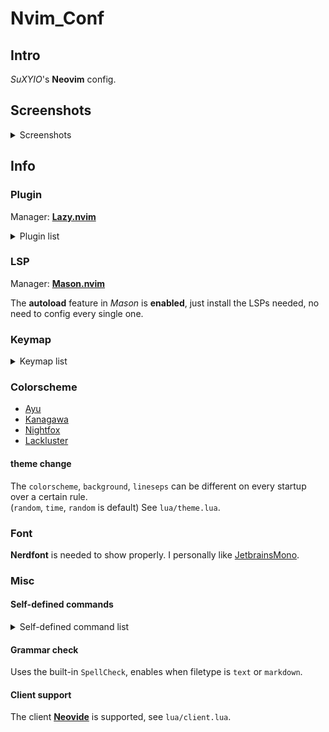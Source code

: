 # Nvim_Conf

## Intro

_SuXYIO_'s __Neovim__ config. 

## Screenshots

<details>
<summary>Screenshots</summary>

> Editing `Markdown` with _tree view_, _telescope_ on, _lackluster-hack_ colorscheme. 
![Screenshot0](./media/Screenshot0.png)

> Editing `C` source file checking for function _definition_, _duskfox_ colorscheme. 
![Screenshot1](./media/Screenshot1.png)

> Editing `Lua` with _lazygit_ window on, _kanagawa-dragon_ colorscheme. 
![Screenshot2](./media/Screenshot2.png)

> Editing `C` with _code diagnostic_ on, _ayu-dark_ colorscheme. 
![Screenshot3](./media/Screenshot3.png)

</details>

## Info

### Plugin

Manager: __[Lazy.nvim](https://github.com/folke/lazy.nvim)__

<details>
<summary>Plugin list</summary>

| Plugin | Description |
| ------ | ----------- |
| [Autopairs](https://github.com/windwp/nvim-autopairs) | Better insert experience for __paired characters__ |
| [Bufferline](https://github.com/akinsho/bufferline.nvim) | Provide __bufferline__ |
| [Cmp](https://github.com/hrsh7th/nvim-cmp) | Provide __completion__ |
| [Codeium](https://github.com/Exafunction/codeium.nvim) | Provide __AI__ assist |
| [Dashboard](https://github.com/nvimdev/dashboard-nvim) | Startup __dashboard__ |
| [LazyGit](https://github.com/kdheepak/lazygit.nvim) | Provide __LazyGit__ integration |
| [LspSaga](https://github.com/nvimdev/lspsaga.nvim) | Better __LSP experience__ |
| [Lualine](https://github.com/nvim-lualine/lualine.nvim) | Provide fancy __lines and tabs__ |
| [Mason](https://github.com/williamboman/mason.nvim) | __Install LSPs__ |
| [MarkdownPreview](https://github.com/iamcco/markdown-preview.nvim) | Preview __markdown__ files |
| [Notify](https://github.com/rcarriga/nvim-notify) | Notice __UI__ |
| [2048](https://github.com/NStefan002/2048.nvim) | Play __2048__ |
| [NvimCmp](https://github.com/hrsh7th/nvim-cmp) | Provide __completion__ |
| [NvimTree](https://github.com/nvim-tree/nvim-tree.lua) | Provide __tree__ view |
| [Telescope](https://github.com/nvim-telescope/telescope.nvim) | __Find__ files |
| [TodoComments](https://github.com/folke/todo-comments.nvim) | Highlight __todo__ comments |
| [Transparent](https://github.com/xiyaowong/transparent.nvim) | __Transparent__ background |
| [Wilder](https://github.com/gelguy/wilder.nvim) | Provide __cmdline completion__ |

</details>

### LSP

Manager: __[Mason.nvim](https://github.com/williamboman/mason.nvim)__

The __autoload__ feature in _Mason_ is __enabled__, just install the LSPs needed, no need to config every single one. 

### Keymap

<details>
<summary>Keymap list</summary>

__Note__: The single __characters__ here are all __capital__, which represents the key on the keyboard, capital key presses will be represented with <kbd>Shift</kbd>. 

#### Base

| Mode | Key | Map | Description |
| ---- | --- | --- | ----------- |
| / | <kbd>;</kbd> | `leader` | __Leader__ key |
| N | <kbd>Cmd</kbd>-<kbd>C</kbd> | `"+y` | __Copy__ to system clipboard |
| N | <kbd>Cmd</kbd>-<kbd>V</kbd> | `"+P` | __Paste__ from system clipboard in normal mode |
| I | <kbd>Cmd</kbd>-<kbd>V</kbd> | `<Esc>"+P` | __Paste__ from system clipboard in insert mode |
| N | <kbd>Leader</kbd>-<kbd>Q</kbd> | `<CMD>q<CR>` | __Quit__ |
| N | <kbd>Leader</kbd>-<kbd>WW</kbd> | `<CMD>w<CR>` | __Save__ |
| N | <kbd>Leader</kbd>-<kbd>WQ</kbd> | `<CMD>wq<CR>` | __Save & Quit__ |
| I | <kbd>J</kbd><kbd>K</kbd> | `<Esc>` | __Escape__ from insert mode |
| N | <kbd>Space</kbd> | `:` | Go to __command__ mode |
| N | <kbd>Ctrl</kbd>-<kbd>K</kbd> | `ddkP` | __Move line__ up |
| N | <kbd>Ctrl</kbd>-<kbd>J</kbd> | `ddp` | __Move line__ down |
| N | <kbd>Esc</kbd> | `<CMD>noh<CR>` | Remove __highlight__ (clear search highlight) |
| N | <kbd>Leader</kbd>-<kbd>J</kbd> | `<CMD>bn<CR>` | Switch next __buffer__ |
| N | <kbd>Leader</kbd>-<kbd>Shift</kbd>-<kbd>J</kbd> | `<CMD>bp<CR>` | Switch previous __buffer__ |
| N | <kbd>Leader</kbd>-<kbd>K</kbd> | `<CMD>bd<CR>` | Delete __buffer__ |
| N | <kbd>Leader</kbd>-<kbd>Shift</kbd>-<kbd>K</kbd> | `<CMD>bd!<CR>` | Force delete __buffer__ |
| N | <kbd>Ctrl</kbd>-<kbd>L</kbd> | `<CMD>terminal<CR>` | Open __terminal__ |
| N | <kbd>Leader</kbd><kbd>W</kbd> | `<C-w>` | __Window__ control |
| N | <kbd>Leader</kbd><kbd>Z</kbd> | `<CMD>set spell!<CR>` | Toggle __spellcheck__ |
| T | <kbd>J</kbd><kbd>K</kbd> | `<C-\\><C-n>` | __Escape__ from terminal mode |

#### Plugin

| Plugin | Mode | Key | Map | Description |
| ------ | ---- | --- | --- | ----------- |
| Codeium | N | <kbd>Leader</kbd>-<kbd>N</kbd> | `<CMD>Codeium Enable<CR>` | Enable __Codeium__ |
| LazyGit | N | <kbd>Leader</kbd>-<kbd>D</kbd> | `<CMD>LazyGit<CR>` | Toggle __LazyGit__ |
| LspSaga | N | <kbd>[</kbd><kbd>E</kbd> | `<CMD>Lspsaga diagnostic_jump_next<CR>` | __Jump__ to next __diagnostic__ |
| LspSaga | N | <kbd>[</kbd><kbd>Shift</kbd>-<kbd>E</kbd> | `<CMD>Lspsaga diagnostic_jump_next<CR>` | __Jump__ to previous __diagnostic__ |
| LspSaga | N | <kbd>Leader</kbd>-<kbd>A</kbd> | `<CMD>Lspsaga code_action<CR>` | Show __actions__ of code |
| LspSaga | N | <kbd>Leader</kbd>-<kbd>S</kbd> | `<CMD>Lspsaga outline<CR>` | Show __outline__(structure) of code |
| LspSaga | N | <kbd>Leader</kbd>-<kbd>V</kbd> | `<CMD>Lspsaga peek_definition<CR>` | Peek __definition__ |
| LspSaga | N | <kbd>Leader</kbd>-<kbd>C</kbd> | `<CMD>Lspsaga show_line_diagnostics<CR>` | Show __line diagnostics__ |
| MarkdownPreview | N | <kbd>Leader</kbd>-<kbd>X</kbd> | `<CMD>MarkdownPreviewToggle<CR>` | Toggle __markdown__ preview |
| NvimCmp | I | <kbd>Enter</kbd> | `cmp.mapping.confirm({select = true})` | Confirm __completion__ |
| NvimCmp | I | <kbd>Esc</kbd> | `cmp.mapping.abort()` | Abort __completion__ |
| NvimCmp | I | <kbd>Leader</kbd>-<kbd>Space</kbd> | `cmp.mapping.complete()` | Start __completion__ |
| NvimTree | N | <kbd>Leader</kbd>-<kbd>F</kbd> | `<CMD>NvimTreeToggle<CR>` | Toggle __tree__ view |
| Telescope | N | <kbd>f</kbd><kbd>f</kbd> | `<CMD>Telescope find_files<CR>` | __Telescope__ find files |
| TodoComments | N | <kbd>[</kbd><kbd>T</kbd> | `require("todo-comments").jump_next()` | __Jump__ to next __todo__ |
| Transparent | N | <kbd>T</kbd> | `<CMD>TransparentToggle<CR>` | __Transparent__ toggle |

</details>

### Colorscheme

- [Ayu](https://github.com/Shatur/neovim-ayu)
- [Kanagawa](https://github.com/rebelot/kanagawa.nvim)
- [Nightfox](https://github.com/EdenEast/nightfox.nvim)
- [Lackluster](https://github.com/slugbyte/lackluster.nvim)

#### theme change

The `colorscheme`, `background`, `lineseps` can be different on every startup over a certain rule.  
(`random`, `time`, `random` is default)
See `lua/theme.lua`.  

### Font

__Nerdfont__ is needed to show properly. 
I personally like [JetbrainsMono](https://www.jetbrains.com/lp/mono/). 

### Misc

#### Self-defined commands

<details>
<summary>Self-defined command list</summary>

| Command | Operation | Description |
| ------- | --------- | ----------- |
| `Hex` | `%!xxd` | Convert buffer raw to __hex__ code |
| `Dehex` | `%!xxd -r` | Convert buffer hex code to __raw__ |

</details>

#### Grammar check

Uses the built-in `SpellCheck`, enables when filetype is `text` or `markdown`.  

#### Client support

The client __[Neovide](https://neovide.dev/)__ is supported, see `lua/client.lua`. 

